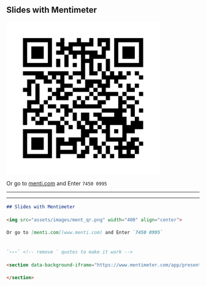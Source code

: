 ## Slides with Mentimeter

<img src="assets/images/ment_qr.png" width="400" align="center">

Or go to [menti.com](www.menti.com) and Enter `7450 0995`

---

<section data-background-iframe="https://www.mentimeter.com/app/presentation/alhphvtfbcj74f5kdbdonqpymvzopfku/embed" data-background-interactive>

</section>

---

```markdown
## Slides with Mentimeter

<img src="assets/images/ment_qr.png" width="400" align="center">

Or go to [menti.com](www.menti.com) and Enter `7450 0995`


`---` <!-- remove ` quotes to make it work -->

<section data-background-iframe="https://www.mentimeter.com/app/presentation/alhphvtfbcj74f5kdbdonqpymvzopfku/embed" data-background-interactive>

</section>
```

